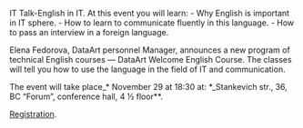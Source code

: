 IT Talk-English in IT. At this event you will learn: - Why English is important in IT sphere. - How to learn to communicate fluently in this language. - How to pass an interview in a foreign language.

Elena Fedorova, DataArt personnel Manager, announces a new program of technical English courses — DataArt Welcome English Course. The classes will tell you how to use the language in the field of IT and communication.

The event will take place_\* November 29 at 18:30 at: \*_Stankevich str., 36, BC “Forum”, conference hall, 4 ½ floor\*\*.

[Registration](https://vk.cc/8KsI2o).